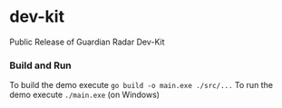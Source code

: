 # dev-kit
Public Release of Guardian Radar Dev-Kit

### Build and Run
To build the demo execute `go build -o main.exe ./src/...`
To run the demo execute `./main.exe` (on Windows)
